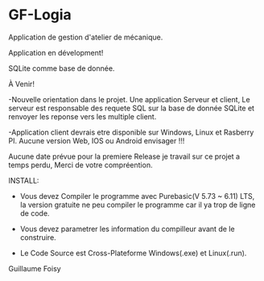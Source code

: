 # GF-Logia
Application de gestion d'atelier de mécanique.


Application en dévelopment!

SQLite comme base de donnée.

À Venir!

-Nouvelle orientation dans le projet. Une application Serveur et client, Le serveur est responsable des requete SQL sur la base de donnée SQLite et renvoyer les reponse vers les multiple client. 

-Application client devrais etre disponible sur Windows, Linux et Rasberry PI. Aucune version Web, IOS ou Android envisager !!!


Aucune date prévue pour la premiere Release je travail sur ce projet a temps perdu, Merci de votre compréention.


INSTALL:


- Vous devez Compiler le programme avec Purebasic(V 5.73 ~ 6.11) LTS, la version gratuite ne peu compiler le programme car il ya trop de ligne de code.

- Vous devez parametrer les information du compilleur avant de le construire.

- Le Code Source est Cross-Plateforme Windows(.exe) et Linux(.run).



  
Guillaume Foisy
